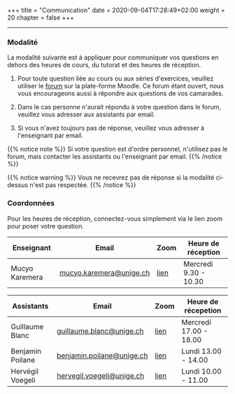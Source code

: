+++
title = "Communication"
date = 2020-09-04T17:28:49+02:00
weight = 20 
chapter = false
+++

-------

### Modalité 
La modalité suivante est à appliquer pour communiquer vos questions en dehors des heures de cours, du tutorat et des heures de réception.

1) Pour toute question liée au cours ou aux séries d'exercices, veuillez utiliser le [forum](https://moodle.unige.ch/course/view.php?id=8193) sur la plate-forme Moodle. Ce forum étant ouvert, nous vous encourageons aussi à répondre aux questions de vos camarades.

2) Dans le cas personne n'aurait répondu à votre question dans le forum, veuillez vous adresser aux assistants par email.

3) Si vous n'avez toujours pas de réponse, veuillez vous adresser à l'enseignant par email.

{{% notice note %}}
Si votre question est d'ordre personnel, n'utilisez pas le forum, mais contacter les assistants ou l'enseignant par email.
{{% /notice %}}

{{% notice warning %}}
Vous ne recevrez pas de réponse si la modalité ci-dessus n'est pas respectée.
{{% /notice %}}

### Coordonnées

Pour les heures de réception, connectez-vous simplement via le lien zoom pour poser votre question.

| Enseignant | Email | Zoom |  Heure de réception |
| ------ | ------ |  ----------- |----------- |
| Mucyo Karemera   | mucyo.karemera@unige.ch  | [lien](https://unige.zoom.us/j/95216854956)  | Mercredi 9.30 - 10.30  |

| Assistants  | Email | Zoom |  Heure de récepetion |
| ------ | ------ |  ----------- |----------- |
| Guillaume Blanc   | guillaume.blanc@unige.ch  | [lien](https://unige.zoom.us/my/willwhite)  | Mercredi 17.00 - 18.00  |
| Benjamin Poilane | benjamin.poilane@unige.ch |  [lien](https://unige.zoom.us/j/93302057240)  | Lundi 13.00 - 14.00  |
| Hervégil Voegeli    | hervegil.voegeli@unige.ch | [lien](https://unige.zoom.us/j/97725579104 )  | Lundi 10.00 - 11.00  |


<!--
Vous pouvez directement prendre contact avec l'enseignant ou les assistants par email. 


Vous avez aussi la possiblité d'utliser le [forum](https://moodle.unige.ch/mod/forum/view.php?id=310862) sur la platforme Moodle pour poser vos questions ou répondre aux questions d'autres étudiant-e-s. 
-->
